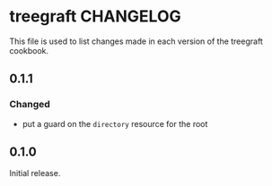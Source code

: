 # treegraft CHANGELOG

This file is used to list changes made in each version of the treegraft cookbook.

## 0.1.1

### Changed
- put a guard on the `directory` resource for the root

## 0.1.0

Initial release.
